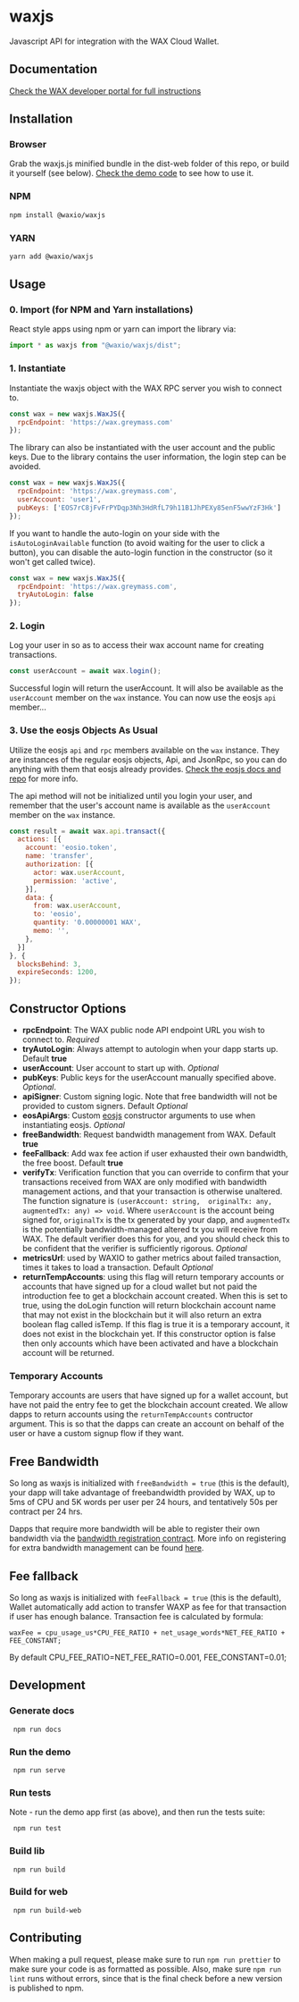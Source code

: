 # waxjs

Javascript API for integration with the WAX Cloud Wallet.

## Documentation

[Check the WAX developer portal for full instructions](https://developer.wax.io/docs/wax-cloud-wallet/waxjs/)

## Installation

### Browser

Grab the waxjs.js minified bundle in the dist-web folder of this repo, or build it yourself (see below). [Check the demo code](https://github.com/worldwide-asset-exchange/waxjs/blob/develop/dist-web/index.html) to see how to use it.

### NPM

```bash
npm install @waxio/waxjs
```

### YARN

```bash
yarn add @waxio/waxjs
```

## Usage

### 0. Import (for NPM and Yarn installations)

React style apps using npm or yarn can import the library via:

```js
import * as waxjs from "@waxio/waxjs/dist";
```

### 1. Instantiate

Instantiate the waxjs object with the WAX RPC server you wish to connect to.

```js
const wax = new waxjs.WaxJS({
  rpcEndpoint: 'https://wax.greymass.com'
});
```

The library can also be instantiated with the user account and the public keys. Due to the library contains the user information, the login step can be avoided. 

```js
const wax = new waxjs.WaxJS({
  rpcEndpoint: 'https://wax.greymass.com',
  userAccount: 'user1',
  pubKeys: ['EOS7rC8jFvFrPYDqp3Nh3HdRfL79h11B1JhPEXy85enF5wwYzF3Hk']
});
```

If you want to handle the auto-login on your side with the ```isAutoLoginAvailable``` function (to avoid waiting for the user to click a button), you can disable the auto-login function in the constructor (so it won't get called twice).

```js
const wax = new waxjs.WaxJS({
  rpcEndpoint: 'https://wax.greymass.com',
  tryAutoLogin: false
});
```
 
### 2. Login

Log your user in so as to access their wax account name for creating transactions.

```js
const userAccount = await wax.login();
```

Successful login will return the userAccount. It will also be available as the ```userAccount``` member on the ```wax``` instance. You can now use the eosjs ```api``` member...


### 3. Use the eosjs Objects As Usual

Utilize the eosjs ```api``` and ```rpc``` members available on the ```wax``` instance. They are instances of the regular eosjs objects, Api, and JsonRpc, so you can do anything with them that eosjs already provides. [Check the eosjs docs and repo](https://github.com/EOSIO/eosjs) for more info.

The api method will not be initialized until you login your user, and remember that the user's account name is available as the ```userAccount``` member on the ```wax``` instance.

```js
const result = await wax.api.transact({
  actions: [{
    account: 'eosio.token',
    name: 'transfer',
    authorization: [{
      actor: wax.userAccount,
      permission: 'active',
    }],
    data: {
      from: wax.userAccount,
      to: 'eosio',
      quantity: '0.00000001 WAX',
      memo: '',
    },
  }]
}, {
  blocksBehind: 3,
  expireSeconds: 1200,
});
```

## Constructor Options

* **rpcEndpoint**: The WAX public node API endpoint URL you wish to connect to. *Required*
* **tryAutoLogin**: Always attempt to autologin when your dapp starts up. Default **true**
* **userAccount**: User account to start up with. *Optional*
* **pubKeys**: Public keys for the userAccount manually specified above. *Optional*.
* **apiSigner**: Custom signing logic. Note that free bandwidth will not be provided to custom signers. Default *Optional*
* **eosApiArgs**: Custom [eosjs](https://github.com/EOSIO/eosjs) constructor arguments to use when instantiating eosjs. *Optional*
* **freeBandwidth**: Request bandwidth management from WAX. Default **true**
* **feeFallback**: Add wax fee action if user exhausted their own bandwidth, the free boost. Default **true**
* **verifyTx**: Verification function that you can override to confirm that your transactions received from WAX are only modified with bandwidth management actions, and that your transaction is otherwise unaltered. The function signature is ```(userAccount: string,  originalTx: any, augmentedTx: any) => void```. Where ```userAccount``` is the account being signed for, ```originalTx``` is the tx generated by your dapp, and ```augmentedTx``` is the potentially bandwidth-managed altered tx you will receive from WAX. The default verifier does this for you, and you should check this to be confident that the verifier is sufficiently rigorous. *Optional*
* **metricsUrl**: used by WAXIO to gather metrics about failed transaction, times it takes to load a transaction. Default *Optional*
* **returnTempAccounts**: using this flag will return temporary accounts or accounts that have signed up for a cloud wallet but not paid the introduction fee to get a blockchain account created. When this is set to true, using the doLogin function will return blockchain account name that may not exist in the blockchain but it will also return an extra boolean flag called isTemp. If this flag is true it is a temporary account, it does not exist in the blockchain yet. If this constructor option is false then only accounts which have been activated and have a blockchain account will be returned.  

### Temporary Accounts

Temporary accounts are users that have signed up for a wallet account, but have not paid the entry fee to get the blockchain account created.
We allow dapps to return accounts using the `returnTempAccounts` contructor argument. This is so that the dapps can create an account on behalf of the user or have a custom signup flow if they want. 

## Free Bandwidth

So long as waxjs is initialized with ```freeBandwidth = true``` (this is the default), your dapp will take advantage of freebandwidth provided by WAX, up to 5ms of CPU and 5K words per user per 24 hours, and tentatively 50s per contract per 24 hrs.

Dapps that require more bandwidth will be able to register their own bandwidth via the [bandwidth registration contract](https://wax.bloks.io/account/boost.wax?loadContract=true&tab=Actions&account=boost.wax&scope=boost.wax&limit=100&action=reg). More info on registering for extra bandwidth management can be found [here](https://github.com/worldwide-asset-exchange/boost.wax).


## Fee fallback

So long as waxjs is initialized with ```feeFallback = true``` (this is the default), Wallet automatically add action to transfer WAXP as fee for that transaction if user has enough balance. Transaction fee is calculated by formula:

```
waxFee = cpu_usage_us*CPU_FEE_RATIO + net_usage_words*NET_FEE_RATIO + FEE_CONSTANT;
```

By default CPU_FEE_RATIO=NET_FEE_RATIO=0.001, FEE_CONSTANT=0.01;

## Development

### Generate docs

``` npm run docs```

### Run the demo

``` npm run serve```

### Run tests

Note - run the demo app first (as above), and then run the tests suite:

``` npm run test```

### Build lib

``` npm run build```

### Build for web 

``` npm run build-web```

## Contributing

When making a pull request, please make sure to run `npm run prettier` to make sure your code is as formatted as possible. Also, make sure `npm run lint` runs without errors, since that is the final check before a new version is published to npm.
